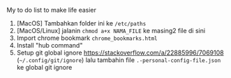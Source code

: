 My to do list to make life easier

1. [MacOS] Tambahkan folder ini ke `/etc/paths`
2. [MacOS/Linux] jalanin `chmod a+x NAMA_FILE` ke masing2 file di sini
3. Import chrome bookmark `chrome_bookmarks.html`
4. Install "hub command"
5. Setup git global ignore https://stackoverflow.com/a/22885996/7069108 (`~/.config/git/ignore`)
lalu tambahin file `.-personal-config-file.json` ke global git ignore


